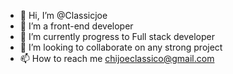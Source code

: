 - 👋 Hi, I’m @Classicjoe
- 👀 I’m a front-end developer 
- 🌱 I’m currently progress to Full stack developer 
- 💞️ I’m looking to collaborate on any strong project
- 📫 How to reach me chijoeclassico@gmail.com

<!---
Classicjoe/Classicjoe is a ✨ special ✨ repository because its `README.md` (this file) appears on your GitHub profile.
You can click the Preview link to take a look at your changes.
--->
